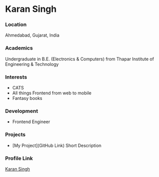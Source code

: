 # Karan Singh

### Location

Ahmedabad, Gujarat, India

### Academics

Undergraduate in B.E. (Electronics & Computers) from Thapar Institute of Engineering & Technology

### Interests

- CATS
- All things Frontend from web to mobile
- Fantasy books

### Development

- Frontend Engineer

### Projects

- [My Project](GitHub Link) Short Description

### Profile Link

[Karan Singh](https://github.com/Karan16-prog)
